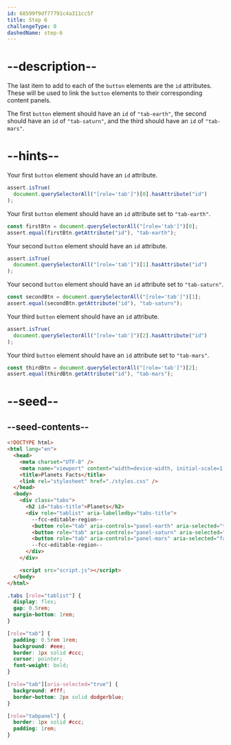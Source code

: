 ```yaml
---
id: 68599f9df77791c4a311cc5f
title: Step 6
challengeType: 0
dashedName: step-6
---
```


# --description--

The last item to add to each of the `button` elements are the `id` attributes. These will be used to link the `button` elements to their corresponding content panels.

The first `button` element should have an `id` of `"tab-earth"`, the second should have an `id` of `"tab-saturn"`, and the third should have an `id` of `"tab-mars"`.

# --hints--

Your first `button` element should have an `id` attribute.

```js
assert.isTrue(
  document.querySelectorAll("[role='tab']")[0].hasAttribute("id")
);
```

Your first `button` element should have an `id` attribute set to `"tab-earth"`.

```js
const firstBtn = document.querySelectorAll("[role='tab']")[0];
assert.equal(firstBtn.getAttribute("id"), "tab-earth");
```

Your second `button` element should have an `id` attribute.

```js
assert.isTrue(
  document.querySelectorAll("[role='tab']")[1].hasAttribute("id")
);
```

Your second `button` element should have an `id` attribute set to `"tab-saturn"`.

```js
const secondBtn = document.querySelectorAll("[role='tab']")[1];
assert.equal(secondBtn.getAttribute("id"), "tab-saturn");
```

Your third `button` element should have an `id` attribute.

```js
assert.isTrue(
  document.querySelectorAll("[role='tab']")[2].hasAttribute("id")
);
```

Your third `button` element should have an `id` attribute set to `"tab-mars"`.

```js
const thirdBtn = document.querySelectorAll("[role='tab']")[2];
assert.equal(thirdBtn.getAttribute("id"), "tab-mars");
```

# --seed--

## --seed-contents--

```html
<!DOCTYPE html>
<html lang="en">
  <head>
    <meta charset="UTF-8" />
    <meta name="viewport" content="width=device-width, initial-scale=1.0" />
    <title>Planets Facts</title>
    <link rel="stylesheet" href="./styles.css" />
  </head>
  <body>
    <div class="tabs">
      <h2 id="tabs-title">Planets</h2>
      <div role="tablist" aria-labelledby="tabs-title">
        --fcc-editable-region--
        <button role="tab" aria-controls="panel-earth" aria-selected="true">🌍 Earth</button>
        <button role="tab" aria-controls="panel-saturn" aria-selected="false">🪐 Saturn</button>
        <button role="tab" aria-controls="panel-mars" aria-selected="false">🔴 Mars</button>
        --fcc-editable-region--
      </div>
    </div>

    <script src="script.js"></script>
  </body>
</html>
```

```css
.tabs [role="tablist"] {
  display: flex;
  gap: 0.5rem;
  margin-bottom: 1rem;
}

[role="tab"] {
  padding: 0.5rem 1rem;
  background: #eee;
  border: 1px solid #ccc;
  cursor: pointer;
  font-weight: bold;
}

[role="tab"][aria-selected="true"] {
  background: #fff;
  border-bottom: 2px solid dodgerblue;
}

[role="tabpanel"] {
  border: 1px solid #ccc;
  padding: 1rem;
}
```
